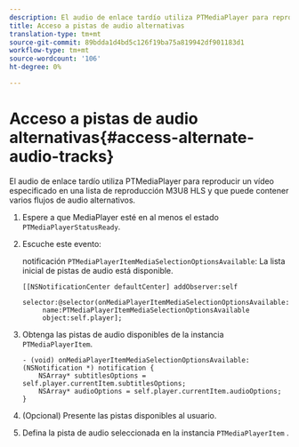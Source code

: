 ```yaml
---
description: El audio de enlace tardío utiliza PTMediaPlayer para reproducir un vídeo especificado en una lista de reproducción M3U8 HLS y que puede contener varios flujos de audio alternativos.
title: Acceso a pistas de audio alternativas
translation-type: tm+mt
source-git-commit: 89bdda1d4bd5c126f19ba75a819942df901183d1
workflow-type: tm+mt
source-wordcount: '106'
ht-degree: 0%

---
```



# Acceso a pistas de audio alternativas{#access-alternate-audio-tracks}

El audio de enlace tardío utiliza PTMediaPlayer para reproducir un vídeo especificado en una lista de reproducción M3U8 HLS y que puede contener varios flujos de audio alternativos.

1. Espere a que MediaPlayer esté en al menos el estado `PTMediaPlayerStatusReady`.
1. Escuche este evento:

   notificación `PTMediaPlayerItemMediaSelectionOptionsAvailable`: La lista inicial de pistas de audio está disponible.

   ```
   [[NSNotificationCenter defaultCenter] addObserver:self 
        selector:@selector(onMediaPlayerItemMediaSelectionOptionsAvailable:) 
        name:PTMediaPlayerItemMediaSelectionOptionsAvailable  
        object:self.player];
   ```

1. Obtenga las pistas de audio disponibles de la instancia `PTMediaPlayerItem`.

   ```
   - (void) onMediaPlayerItemMediaSelectionOptionsAvailable:(NSNotification *) notification { 
       NSArray* subtitlesOptions = self.player.currentItem.subtitlesOptions; 
       NSArray* audioOptions = self.player.currentItem.audioOptions; 
   }
   ```

1. (Opcional) Presente las pistas disponibles al usuario.
1. Defina la pista de audio seleccionada en la instancia `PTMediaPlayerItem` .
